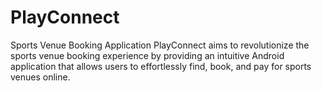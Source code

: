 # PlayConnect
Sports Venue Booking Application
PlayConnect aims to revolutionize the sports venue booking experience by providing an intuitive Android application that allows users to effortlessly find, book, and pay for sports venues online. 

